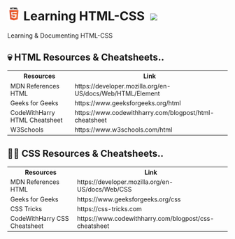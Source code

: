 # <img src="https://github.com/devicons/devicon/blob/master/icons/html5/html5-original-wordmark.svg" title="HTML5" alt="HTML5" width="30"/>&nbsp;Learning HTML-CSS &nbsp;![](https://img.shields.io/badge/-HTML-darkred?style=flat&logo=Html5&logoColor=white)&nbsp;
Learning & Documenting HTML-CSS

## 💀 HTML Resources & Cheatsheets..

<table>
  <tr>
    <th>Resources</th>
    <th>Link</th>
  </tr>
  <tr>
    <td>MDN References HTML</td>
    <td>https://developer.mozilla.org/en-US/docs/Web/HTML/Element</td>
  </tr>
  <tr>
    <td>Geeks for Geeks</td>
    <td>https://www.geeksforgeeks.org/html</td>
  </tr>
  <tr>
    <td>CodeWithHarry HTML Cheatsheet</td>
    <td>https://www.codewithharry.com/blogpost/html-cheatsheet</td>
  </tr>
  <tr>
    <td>W3Schools</td>
    <td>https://www.w3schools.com/html</td>
  </tr>
</table>

## 🧔‍♂️ CSS Resources & Cheatsheets..

<table>
  <tr>
    <th>Resources</th>
    <th>Link</th>
  </tr>
  <tr>
    <td>MDN References HTML</td>
    <td>https://developer.mozilla.org/en-US/docs/Web/CSS</td>
  </tr>
  <tr>
    <td>Geeks for Geeks</td>
    <td>https://www.geeksforgeeks.org/css</td>
  </tr>
  <tr>
    <td>CSS Tricks</td>
    <td>https://css-tricks.com</td>
  </tr>
  <tr>
    <td>CodeWithHarry CSS Cheatsheet</td>
    <td>https://www.codewithharry.com/blogpost/css-cheatsheet</td>
  </tr>
</table>
